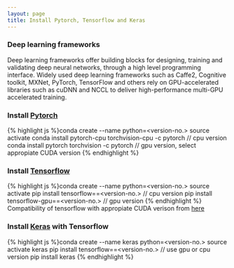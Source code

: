 ```yaml
---
layout: page
title: Install Pytorch, Tensorflow and Keras
---
```


### Deep learning frameworks

Deep learning frameworks offer building blocks for designing, training and validating deep neural networks, through a high level programming interface. Widely used deep learning frameworks such as Caffe2, Cognitive toolkit, MXNet, PyTorch, TensorFlow and others rely on GPU-accelerated libraries such as cuDNN and NCCL to deliver high-performance multi-GPU accelerated training. 

### Install [Pytorch](https://pytorch.org/)
{% highlight js %}conda create --name <env-name> python=<version-no.>
source activate <env-name>
conda install pytorch-cpu torchvision-cpu -c pytorch // cpu version
conda install pytorch torchvision -c pytorch // gpu version, select appropiate CUDA version
{% endhighlight %}


### Install [Tensorflow](https://www.tensorflow.org/install/)
{% highlight js %}conda create --name <env-name> python=<version-no.>
source activate <env-name>
pip install tensorflow==<version-no.> // cpu version
pip install tensorflow-gpu==<version-no.> // gpu version 
{% endhighlight %}
Compatibility of tensorflow with appropiate CUDA verison from [here](https://www.tensorflow.org/install/source)

### Install [Keras](https://keras.io/#installation) with Tensorflow
{% highlight js %}conda create --name keras python=<version-no.>
source activate keras
pip install tensorflow==<version-no.> // use gpu or cpu version
pip install keras
{% endhighlight %}

